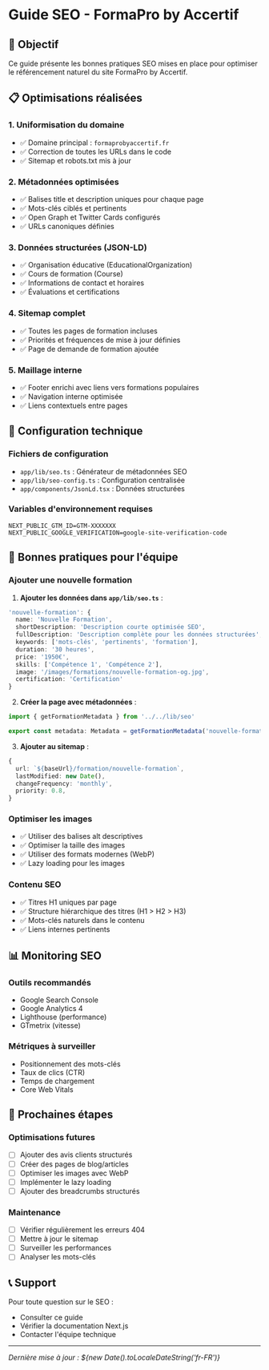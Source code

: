 # Guide SEO - FormaPro by Accertif

## 🎯 Objectif
Ce guide présente les bonnes pratiques SEO mises en place pour optimiser le référencement naturel du site FormaPro by Accertif.

## 📋 Optimisations réalisées

### 1. **Uniformisation du domaine**
- ✅ Domaine principal : `formaprobyaccertif.fr`
- ✅ Correction de toutes les URLs dans le code
- ✅ Sitemap et robots.txt mis à jour

### 2. **Métadonnées optimisées**
- ✅ Balises title et description uniques pour chaque page
- ✅ Mots-clés ciblés et pertinents
- ✅ Open Graph et Twitter Cards configurés
- ✅ URLs canoniques définies

### 3. **Données structurées (JSON-LD)**
- ✅ Organisation éducative (EducationalOrganization)
- ✅ Cours de formation (Course)
- ✅ Informations de contact et horaires
- ✅ Évaluations et certifications

### 4. **Sitemap complet**
- ✅ Toutes les pages de formation incluses
- ✅ Priorités et fréquences de mise à jour définies
- ✅ Page de demande de formation ajoutée

### 5. **Maillage interne**
- ✅ Footer enrichi avec liens vers formations populaires
- ✅ Navigation interne optimisée
- ✅ Liens contextuels entre pages

## 🔧 Configuration technique

### Fichiers de configuration
- `app/lib/seo.ts` : Générateur de métadonnées SEO
- `app/lib/seo-config.ts` : Configuration centralisée
- `app/components/JsonLd.tsx` : Données structurées

### Variables d'environnement requises
```env
NEXT_PUBLIC_GTM_ID=GTM-XXXXXXX
NEXT_PUBLIC_GOOGLE_VERIFICATION=google-site-verification-code
```

## 📝 Bonnes pratiques pour l'équipe

### Ajouter une nouvelle formation

1. **Ajouter les données dans `app/lib/seo.ts`** :
```typescript
'nouvelle-formation': {
  name: 'Nouvelle Formation',
  shortDescription: 'Description courte optimisée SEO',
  fullDescription: 'Description complète pour les données structurées',
  keywords: ['mots-clés', 'pertinents', 'formation'],
  duration: '30 heures',
  price: '1950€',
  skills: ['Compétence 1', 'Compétence 2'],
  image: '/images/formations/nouvelle-formation-og.jpg',
  certification: 'Certification'
}
```

2. **Créer la page avec métadonnées** :
```typescript
import { getFormationMetadata } from '../../lib/seo'

export const metadata: Metadata = getFormationMetadata('nouvelle-formation')
```

3. **Ajouter au sitemap** :
```typescript
{
  url: `${baseUrl}/formation/nouvelle-formation`,
  lastModified: new Date(),
  changeFrequency: 'monthly',
  priority: 0.8,
}
```

### Optimiser les images
- ✅ Utiliser des balises alt descriptives
- ✅ Optimiser la taille des images
- ✅ Utiliser des formats modernes (WebP)
- ✅ Lazy loading pour les images

### Contenu SEO
- ✅ Titres H1 uniques par page
- ✅ Structure hiérarchique des titres (H1 > H2 > H3)
- ✅ Mots-clés naturels dans le contenu
- ✅ Liens internes pertinents

## 📊 Monitoring SEO

### Outils recommandés
- Google Search Console
- Google Analytics 4
- Lighthouse (performance)
- GTmetrix (vitesse)

### Métriques à surveiller
- Positionnement des mots-clés
- Taux de clics (CTR)
- Temps de chargement
- Core Web Vitals

## 🚀 Prochaines étapes

### Optimisations futures
- [ ] Ajouter des avis clients structurés
- [ ] Créer des pages de blog/articles
- [ ] Optimiser les images avec WebP
- [ ] Implémenter le lazy loading
- [ ] Ajouter des breadcrumbs structurés

### Maintenance
- [ ] Vérifier régulièrement les erreurs 404
- [ ] Mettre à jour le sitemap
- [ ] Surveiller les performances
- [ ] Analyser les mots-clés

## 📞 Support

Pour toute question sur le SEO :
- Consulter ce guide
- Vérifier la documentation Next.js
- Contacter l'équipe technique

---

*Dernière mise à jour : ${new Date().toLocaleDateString('fr-FR')}* 